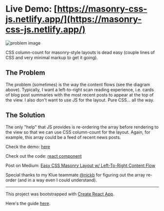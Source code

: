 # Live Demo: [https://masonry-css-js.netlify.app/](https://masonry-css-js.netlify.app/)

![problem image](https://github.com/jessekorzan/masonry-css-js/blob/master/public/problem-css-masonry.png "the problem")

CSS column-count for masonry-style layouts is dead easy (couple lines of CSS and very minimal markup to get it going).

## The Problem
The problem (sometimes) is the way the content flows (see the diagram above). Typically, I want a left-to-right scan reading experience, i.e. cards of blog post summaries with the most recent posts to appear at the top of the view. I also don't want to use JS for the layout. Pure CSS... all the way.

## The Solution
The only "help" that JS provides is re-ordering the array before rendering to the view so that we can use CSS column-count for the layout. Again, for example, this array could be a feed of recent news posts.

Check the demo: [here](https://masonry-css-js.netlify.app/)

Check out the code: [react component](https://github.com/jessekorzan/masonry-css-js/blob/master/src/App.js)

Post on Medium: [Easy CSS Masonry Layout w/ Left-To-Right Content Flow](https://hackernoon.com/masonry-layout-technique-react-demo-of-100-css-control-of-the-view-e4190fa4296)

Special thanks to my Klue teammate [@nickb](https://twitter.com/nickb) for figuring out the array re-order (and in a way even I could understand).

---

This project was bootstrapped with [Create React App](https://github.com/facebookincubator/create-react-app).

Here's the guide [here](https://github.com/facebookincubator/create-react-app/blob/master/packages/react-scripts/template/README.md).

